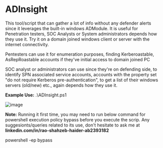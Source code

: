 # ADInsight
This tool/script that can gather a lot of info without any defender alerts since it leverages the built-in windows ADModule. It is useful for Penetration testers, SOC Analysts or System administrators depends how they use it. Try it on a domain joined windows client or server with the internet connectivity.

Pentesters can use it for enumeration purposes, finding Kerberoastable, AsRepRoastable accounts if they've initial access to domain joined PC

SOC analyst or administrators can use since they're on defending side, to identify SPN associated service accounts, accounts with the property set "do not require Kerberos pre-authentication", to get a list of their windows servers (old/new) etc., again depends how they use it.

**Example Use:**
.\ADInsight.ps1

![image](https://github.com/user-attachments/assets/93f089e5-7b4f-4685-b9d7-bba58b4225ca)


**Note:** Running it first time, you may need to run below command for powershell execution policy bypass before you execute the scrip. Any suggesionts/queries related to its use, don't hesitate to ask me at **linkedin.com/in/rao-shahzeb-haider-ab2393182**

powershell -ep bypass

